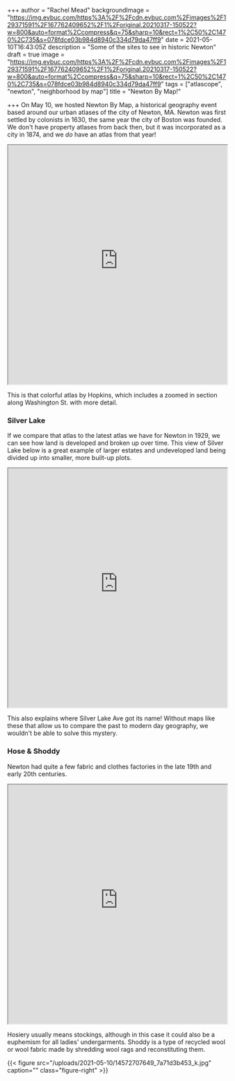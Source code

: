 +++
author = "Rachel Mead"
backgroundImage = "https://img.evbuc.com/https%3A%2F%2Fcdn.evbuc.com%2Fimages%2F129371591%2F167762409652%2F1%2Foriginal.20210317-150522?w=800&auto=format%2Ccompress&q=75&sharp=10&rect=1%2C50%2C1470%2C735&s=078fdce03b984d8940c334d79da47ff9"
date = 2021-05-10T16:43:05Z
description = "Some of the sites to see in historic Newton"
draft = true
image = "https://img.evbuc.com/https%3A%2F%2Fcdn.evbuc.com%2Fimages%2F129371591%2F167762409652%2F1%2Foriginal.20210317-150522?w=800&auto=format%2Ccompress&q=75&sharp=10&rect=1%2C50%2C1470%2C735&s=078fdce03b984d8940c334d79da47ff9"
tags = ["atlascope", "newton", "neighborhood by map"]
title = "Newton By Map!"

+++
On May 10, we hosted Newton By Map, a historical geography event based around our urban atlases of the city of Newton, MA. Newton was first settled by colonists in 1630, the same year the city of Boston was founded. We don't have property atlases from back then, but it was incorporated as a city in 1874, and we _do_ have an atlas from that year!

<iframe width="100%" height="550" src="https://atlascope.leventhalmap.org/#view:embed$base:39999059015832b$overlay:39999059015832a$zoom:15.87$center:-7925082.235453294,5214330.75325575$mode:glass$pos:228"></iframe>

This is that colorful atlas by Hopkins, which includes a zoomed in section along Washington St. with more detail.

### Silver Lake

If we compare that atlas to the latest atlas we have for Newton in 1929, we can see how land is developed and broken up over time. This view of Silver Lake below is a great example of larger estates and undeveloped land being divided up into smaller, more built-up plots.

<iframe width="100%" height="550" src="https://atlascope.leventhalmap.org/#view:embed$base:39999059015808$overlay:39999059015832b$zoom:17.45$center:-7926546.537367387,5215117.366282928$mode:swipe-x$pos:0.5019633507853403"></iframe>

This also explains where Silver Lake Ave got its name! Without maps like these that allow us to compare the past to modern day geography, we wouldn't be able to solve this mystery.

### Hose & Shoddy

Newton had quite a few fabric and clothes factories in the late 19th and early 20th centuries.

<iframe width="100%" height="550" src="https://atlascope.leventhalmap.org/#view:embed$base:000$overlay:39999059015840a$zoom:18.06$center:-7931991.863815056,5209811.0308461245$mode:glass$pos:601"></iframe>

Hosiery usually means stockings, although in this case it could also be a euphemism for all ladies' undergarments. Shoddy is a type of recycled wool or wool fabric made by shredding wool rags and reconstituting them.

{{< figure src="/uploads/2021-05-10/14572707649_7a71d3b453_k.jpg" caption="" class="figure-right" >}}